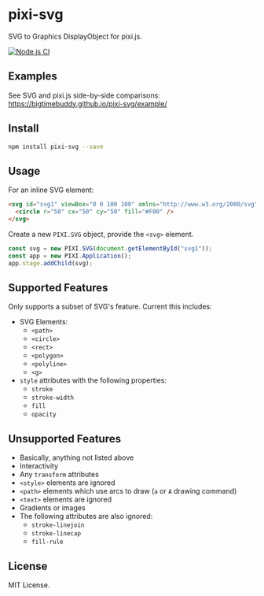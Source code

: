 # pixi-svg

SVG to Graphics DisplayObject for pixi.js.

[![Node.js CI](https://github.com/bigtimebuddy/pixi-svg/workflows/Node.js%20CI/badge.svg)](https://github.com/bigtimebuddy/pixi-svg/actions?query=workflow%3A%22Node.js+CI%22)

## Examples

See SVG and pixi.js side-by-side comparisons:
https://bigtimebuddy.github.io/pixi-svg/example/

## Install

```bash
npm install pixi-svg --save
```

## Usage

For an inline SVG element:

```html
<svg id="svg1" viewBox="0 0 100 100" xmlns="http://www.w3.org/2000/svg">
  <circle r="50" cx="50" cy="50" fill="#F00" />
</svg>
```

Create a new `PIXI.SVG` object, provide the `<svg>` element.

```js
const svg = new PIXI.SVG(document.getElementById("svg1"));
const app = new PIXI.Application();
app.stage.addChild(svg);
```

## Supported Features

Only supports a subset of SVG's feature. Current this includes: 
- SVG Elements:
  - `<path>`
  - `<circle>`
  - `<rect>`
  - `<polygon>`
  - `<polyline>`
  - `<g>`
- `style` attributes with the following properties:
  - `stroke`
  - `stroke-width`
  - `fill`
  - `opacity`

## Unsupported Features

- Basically, anything not listed above
- Interactivity
- Any `transform` attributes
- `<style>` elements are ignored
- `<path>` elements which use arcs to draw (`a` or `A` drawing command)
- `<text>` elements are ignored
- Gradients or images
- The following attributes are also ignored:
  - `stroke-linejoin`
  - `stroke-linecap`
  - `fill-rule`

## License

MIT License.
